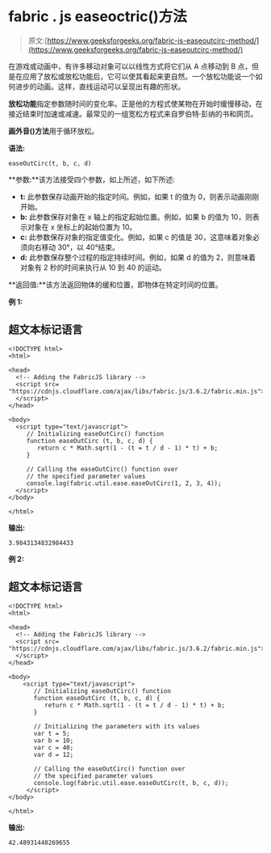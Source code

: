 # fabric . js easeoctric()方法

> 原文:[https://www.geeksforgeeks.org/fabric-js-easeoutcirc-method/](https://www.geeksforgeeks.org/fabric-js-easeoutcirc-method/)

在游戏或动画中，有许多移动对象可以以线性方式将它们从 A 点移动到 B 点，但是在应用了放松或放松功能后，它可以使其看起来更自然。一个放松功能说一个如何进步的动画。这样，直线运动可以呈现出有趣的形状。

**放松功能**指定参数随时间的变化率。正是他的方程式使某物在开始时缓慢移动，在接近结束时加速或减速。最常见的一组宽松方程式来自罗伯特·彭纳的书和网页。

**画外音()方法**用于循环放松。

**语法:**

```
easeOutCirc(t, b, c, d)
```

**参数:**该方法接受四个参数，如上所述，如下所述:

*   **t:** 此参数保存动画开始的指定时间。例如，如果 t 的值为 0，则表示动画刚刚开始。
*   **b:** 此参数保存对象在 x 轴上的指定起始位置。例如，如果 b 的值为 10，则表示对象在 x 坐标上的起始位置为 10。
*   **c:** 此参数保存对象的指定值变化。例如，如果 c 的值是 30，这意味着对象必须向右移动 30°，以 40°结束。
*   **d:** 此参数保存整个过程的指定持续时间。例如，如果 d 的值为 2，则意味着对象有 2 秒的时间来执行从 10 到 40 的运动。

**返回值:**该方法返回物体的缓和位置，即物体在特定时间的位置。

**例 1:**

## 超文本标记语言

```
<!DOCTYPE html>
<html>

<head>
  <!-- Adding the FabricJS library -->
  <script src=
"https://cdnjs.cloudflare.com/ajax/libs/fabric.js/3.6.2/fabric.min.js">
  </script>
</head>

<body>
  <script type="text/javascript">
     // Initializing easeOutCirc() function
     function easeOutCirc (t, b, c, d) {
        return c * Math.sqrt(1 - (t = t / d - 1) * t) + b;
     }

     // Calling the easeOutCirc() function over
     // the specified parameter values
     console.log(fabric.util.ease.easeOutCirc(1, 2, 3, 4)); 
  </script>
</body>

</html>
```

**输出:**

```
3.9843134832984433
```

**例 2:**

## 超文本标记语言

```
<!DOCTYPE html>
<html>

<head>
  <!-- Adding the FabricJS library -->
  <script src=
"https://cdnjs.cloudflare.com/ajax/libs/fabric.js/3.6.2/fabric.min.js">
  </script>
</head>

<body>
    <script type="text/javascript">
       // Initializing easeOutCirc() function
       function easeOutCirc (t, b, c, d) {
          return c * Math.sqrt(1 - (t = t / d - 1) * t) + b;
       }

       // Initializing the parameters with its values
       var t = 5;
       var b = 10;
       var c = 40;
       var d = 12;

       // Calling the easeOutCirc() function over
       // the specified parameter values
       console.log(fabric.util.ease.easeOutCirc(t, b, c, d)); 
     </script>
</body>

</html>
```

**输出:**

```
42.48931448269655
```